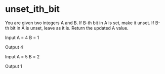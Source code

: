 # unset_ith_bit

You are given two integers A and B.
If B-th bit in A is set, make it unset.
If B-th bit in A is unset, leave as it is.
Return the updated A value.

Input
A = 4
B = 1

Output
4


Input
A = 5
B = 2

Output
1
